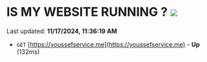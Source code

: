 # IS MY WEBSITE RUNNING ? [![](https://img.shields.io/static/v1?label=Sponsor&message=%E2%9D%A4&logo=GitHub&color=%23fe8e86)](https://github.com/sponsors/Youssef-Lehmam)

Last updated: **11/17/2024, 11:36:19 AM**

- `GET` [https://youssefservice.me](https://youssefservice.me) - **Up** (132ms)
